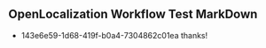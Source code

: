 ## OpenLocalization Workflow Test MarkDown
* 143e6e59-1d68-419f-b0a4-7304862c01ea 
thanks!<!--HONumber=Mar16_HO3-->
